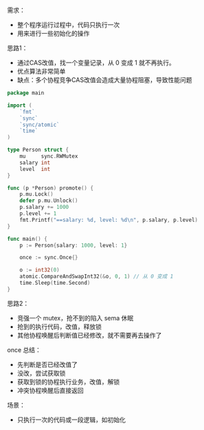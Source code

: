 需求：
* 整个程序运行过程中，代码只执行一次
* 用来进行一些初始化的操作

思路1：
* 通过CAS改值，找一个变量记录，从 0 变成 1 就不再执行。
* 优点算法非常简单
* 缺点：多个协程竞争CAS改值会造成大量协程阻塞，导致性能问题

```go
package main

import (
	`fmt`
	`sync`
	`sync/atomic`
	`time`
)

type Person struct {
	mu     sync.RWMutex
	salary int
	level  int
}

func (p *Person) promote() {
	p.mu.Lock()
	defer p.mu.Unlock()
	p.salary += 1000
	p.level += 1
	fmt.Printf("==salary: %d, level: %d\n", p.salary, p.level)
}

func main() {
	p := Person{salary: 1000, level: 1}

	once := sync.Once{}

	o := int32(0)
	atomic.CompareAndSwapInt32(&o, 0, 1) // 从 0 变成 1
	time.Sleep(time.Second)
}

```

思路2：
* 竞强一个 mutex，抢不到的陷入 sema 休眠
* 抢到的执行代码，改值，释放锁
* 其他协程唤醒后判断值已经修改，就不需要再去操作了

once 总结：
* 先判断是否已经改值了
* 没改，尝试获取锁
* 获取到锁的协程执行业务，改值，解锁
* 冲突协程唤醒后直接返回

场景：
* 只执行一次的代码或一段逻辑，如初始化
